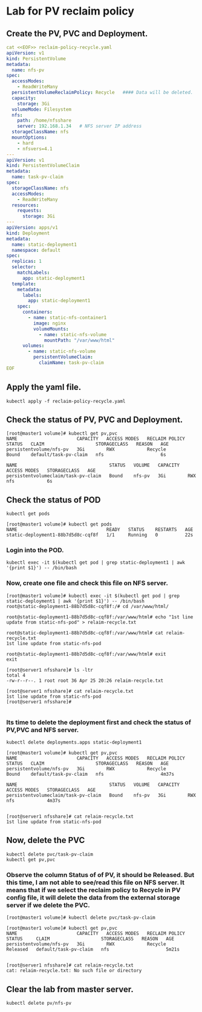 # Lab for PV reclaim policy 

## Create the PV, PVC and Deployment.
```yaml
cat <<EOF>> reclaim-policy-recycle.yaml
apiVersion: v1
kind: PersistentVolume
metadata: 
  name: nfs-pv
spec:
  accessModes:
    - ReadWriteMany
  persistentVolumeReclaimPolicy: Recycle   #### Data will be deleted.
  capacity:
    storage: 3Gi
  volumeMode: Filesystem
  nfs:
    path: /home/nfsshare
    server: 192.168.1.34   # NFS server IP address
  storageClassName: nfs
  mountOptions:
    - hard
    - nfsvers=4.1
---
apiVersion: v1
kind: PersistentVolumeClaim
metadata:
  name: task-pv-claim
spec:
  storageClassName: nfs
  accessModes:
    - ReadWriteMany
  resources:
    requests:
      storage: 3Gi
---
apiVersion: apps/v1
kind: Deployment
metadata:
  name: static-deployment1
  namespace: default
spec:
  replicas: 1
  selector:
    matchLabels:
      app: static-deployment1
  template:
    metadata:
      labels:
        app: static-deployment1
    spec:
      containers:
        - name: static-nfs-container1
          image: nginx
          volumeMounts:
            - name: static-nfs-volume
              mountPath: "/var/www/html"
      volumes:
        - name: static-nfs-volume
          persistentVolumeClaim: 
            claimName: task-pv-claim
EOF
```

## Apply the yaml file.
```
kubectl apply -f reclaim-policy-recycle.yaml
```


## Check the status of PV, PVC and Deployment.
```
[root@master1 volume]# kubectl get pv,pvc
NAME                      CAPACITY   ACCESS MODES   RECLAIM POLICY   STATUS   CLAIM                   STORAGECLASS   REASON   AGE
persistentvolume/nfs-pv   3Gi        RWX            Recycle          Bound    default/task-pv-claim   nfs                     6s

NAME                                  STATUS   VOLUME   CAPACITY   ACCESS MODES   STORAGECLASS   AGE
persistentvolumeclaim/task-pv-claim   Bound    nfs-pv   3Gi        RWX            nfs            6s
```

## Check the status of POD
```
kubectl get pods
```
```
[root@master1 volume]# kubectl get pods
NAME                                 READY   STATUS    RESTARTS   AGE
static-deployment1-88b7d5d8c-cqf8f   1/1     Running   0          22s
```

### Login into the POD. 
```
kubectl exec -it $(kubectl get pod | grep static-deployment1 | awk '{print $1}') -- /bin/bash
```

### Now, create one file and check this file on NFS server. 

```
[root@master1 volume]# kubectl exec -it $(kubectl get pod | grep static-deployment1 | awk '{print $1}') -- /bin/bash
root@static-deployment1-88b7d5d8c-cqf8f:/# cd /var/www/html/

root@static-deployment1-88b7d5d8c-cqf8f:/var/www/html# echo "1st line update from static-nfs-pod" > relaim-recycle.txt

root@static-deployment1-88b7d5d8c-cqf8f:/var/www/html# cat relaim-recycle.txt 
1st line update from static-nfs-pod

root@static-deployment1-88b7d5d8c-cqf8f:/var/www/html# exit
exit

[root@server1 nfsshare]# ls -ltr
total 4
-rw-r--r--. 1 root root 36 Apr 25 20:26 relaim-recycle.txt

[root@server1 nfsshare]# cat relaim-recycle.txt 
1st line update from static-nfs-pod
[root@server1 nfsshare]# 


```

### Its time to delete the deployment first and check the status of PV,PVC and NFS server.

```
kubectl delete deployments.apps static-deployment1
```

```
[root@master1 volume]# kubectl get pv,pvc
NAME                      CAPACITY   ACCESS MODES   RECLAIM POLICY   STATUS   CLAIM                   STORAGECLASS   REASON   AGE
persistentvolume/nfs-pv   3Gi        RWX            Recycle          Bound    default/task-pv-claim   nfs                     4m37s

NAME                                  STATUS   VOLUME   CAPACITY   ACCESS MODES   STORAGECLASS   AGE
persistentvolumeclaim/task-pv-claim   Bound    nfs-pv   3Gi        RWX            nfs            4m37s


[root@server1 nfsshare]# cat relaim-recycle.txt 
1st line update from static-nfs-pod

```

## Now, delete the PVC
```
kubectl delete pvc/task-pv-claim
kubectl get pv,pvc
```
### Observe the column Status of of PV, it should be Released. But this time, I am not able to see/read this file on NFS server. It means that if we select the reclaim policy to Recycle in PV config file, it will delete the data from the external storage server if we delete the PVC.

```
[root@master1 volume]# kubectl delete pvc/task-pv-claim

[root@master1 volume]# kubectl get pv,pvc
NAME                      CAPACITY   ACCESS MODES   RECLAIM POLICY   STATUS     CLAIM                   STORAGECLASS   REASON   AGE
persistentvolume/nfs-pv   3Gi        RWX            Recycle          Released   default/task-pv-claim   nfs                     5m21s


[root@server1 nfsshare]# cat relaim-recycle.txt 
cat: relaim-recycle.txt: No such file or directory

```


## Clear the lab from master server.
```
kubectl delete pv/nfs-pv
```
